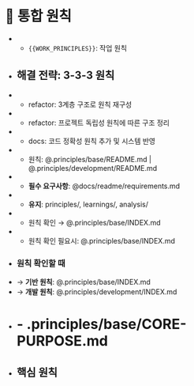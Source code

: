 # 🎯 통합 원칙

- - `{{WORK_PRINCIPLES}}`: 작업 원칙
- ## 해결 전략: 3-3-3 원칙
- - refactor: 3계층 구조로 원칙 재구성
- - refactor: 프로젝트 독립성 원칙에 따른 구조 정리
- - docs: 코드 정확성 원칙 추가 및 시스템 반영
- - 원칙: @.principles/base/README.md | @.principles/development/README.md
- - **필수 요구사항**: @docs/readme/requirements.md
- - **유지**: principles/, learnings/, analysis/
- - 원칙 확인 → @.principles/base/INDEX.md
- - 원칙 확인 필요시: @.principles/base/INDEX.md
- ### 원칙 확인할 때
- → **기반 원칙**: @.principles/base/INDEX.md
- → **개발 원칙**: @.principles/development/INDEX.md
- # - .principles/base/CORE-PURPOSE.md
- ## 핵심 원칙
